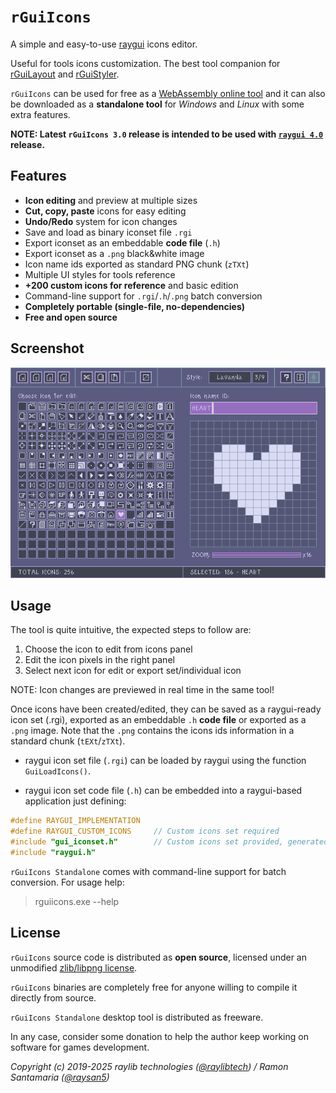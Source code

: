 # `rGuiIcons`

A simple and easy-to-use [raygui](https://github.com/raysan5/raygui) icons editor.

Useful for tools icons customization. The best tool companion for [rGuiLayout](https://raylibtech.itch.io/rguilayout) and [rGuiStyler](https://github.com/raysan5/rguistyler).

`rGuiIcons` can be used for free as a [WebAssembly online tool](https://raylibtech.itch.io/rguiicons) and it can also be downloaded as a **standalone tool** for _Windows_ and _Linux_ with some extra features.

**NOTE: Latest `rGuiIcons 3.0` release is intended to be used with [`raygui 4.0`](https://github.com/raysan5/raygui/releases/tag/4.0) release.**

## Features

 - **Icon editing** and preview at multiple sizes
 - **Cut, copy, paste** icons for easy editing
 - **Undo/Redo** system for icon changes
 - Save and load as binary iconset file `.rgi`
 - Export iconset as an embeddable **code file** (`.h`)
 - Export iconset as a `.png` black&white image
 - Icon name ids exported as standard PNG chunk (`zTXt`)
 - Multiple UI styles for tools reference
 - **+200 custom icons for reference** and basic edition
 - Command-line support for `.rgi`/`.h`/`.png` batch conversion
 - **Completely portable (single-file, no-dependencies)**
 - **Free and open source** 

## Screenshot

![rGuiIcons](screenshots/rguiicons_v200_shot02.png)

## Usage

The tool is quite intuitive, the expected steps to follow are: 
 1. Choose the icon to edit from icons panel
 2. Edit the icon pixels in the right panel
 3. Select next icon for edit or export set/individual icon
 
NOTE: Icon changes are previewed in real time in the same tool! 

Once icons have been created/edited, they can be saved as a raygui-ready icon set (.rgi), exported as an embeddable `.h` **code file** or exported as a `.png` image. Note that the `.png` contains the icons ids information in a standard chunk (`tEXt`/`zTXt`).

 - raygui icon set file (`.rgi`) can be loaded by raygui using the function `GuiLoadIcons()`.

 - raygui icon set code file (`.h`) can be embedded into a raygui-based application just defining:

```c
#define RAYGUI_IMPLEMENTATION
#define RAYGUI_CUSTOM_ICONS     // Custom icons set required 
#include "gui_iconset.h"        // Custom icons set provided, generated with rGuiIcons tool
#include "raygui.h"
```

`rGuiIcons Standalone` comes with command-line support for batch conversion. For usage help:

 > rguiicons.exe --help

## License

`rGuiIcons` source code is distributed as **open source**, licensed under an unmodified [zlib/libpng license](LICENSE). 

`rGuiIcons` binaries are completely free for anyone willing to compile it directly from source.

`rGuiIcons Standalone` desktop tool is distributed as freeware. 

In any case, consider some donation to help the author keep working on software for games development.

*Copyright (c) 2019-2025 raylib technologies ([@raylibtech](https://twitter.com/raylibtech)) / Ramon Santamaria ([@raysan5](https://twitter.com/raysan5))*

